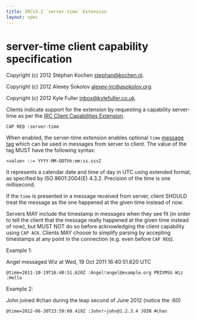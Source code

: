 ```yaml
---
title: IRCv3.2 `server-time` Extension
layout: spec
---
```

# server-time client capability specification

Copyright (c) 2012 Stéphan Kochen <stephan@kochen.nl>.

Copyright (c) 2012 Alexey Sokolov <alexey-irc@asokolov.org>.

Copyright (c) 2012 Kyle Fuller <inbox@kylefuller.co.uk>.

Clients indicate support for the extension by requesting a capability server-time as per the [IRC Client Capabilities Extension][cap].

	CAP REQ :server-time

When enabled, the server-time extension enables optional `time` [message tag][] which can be used in messages from server to client.
The value of the tag MUST have the following syntax:

	<value> ::= YYYY-MM-DDThh:mm:ss.sssZ

It represents a calendar date and time of day in UTC using extended format, as specified by ISO 8601:2004(E) 4.3.2.
Precision of the time is one millisecond.

If the `time` is presented in a message received from server, client SHOULD treat the message as the one happened at the given time instead of now.

Servers MAY include the timestamp in messages when they see fit (in order to tell the client that the message really happened at the given time instead of now),
but MUST NOT do so before acknowledging the client capability using `CAP ACK`.
Clients MAY choose to simplify parsing by accepting timestamps at any point in the connection (e.g. even before `CAP REQ`).

Example 1:

Angel messaged Wiz at Wed, 19 Oct 2011 16:40:51.620 UTC

	@time=2011-10-19T16:40:51.620Z :Angel!angel@example.org PRIVMSG Wiz :Hello

Example 2:

John joined #chan during the leap second of June 2012 (notice the :60)

	@time=2012-06-30T23:59:60.419Z :John!~john@1.2.3.4 JOIN #chan


[cap]: /specification/capability-negotiation-3.1
[message tag]: /specification/message-tags-3.2
